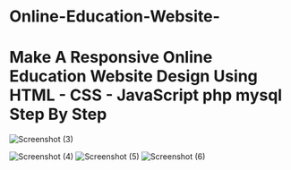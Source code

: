 # Online-Education-Website-

# Make A Responsive Online Education Website Design Using HTML - CSS - JavaScript php mysql Step By Step

![Screenshot (3)](https://user-images.githubusercontent.com/64534110/174070195-e472d239-a09c-40dc-ad79-4c0bf4e1a875.png)

![Screenshot (4)](https://user-images.githubusercontent.com/64534110/174070401-3047ec8b-b351-4186-b78f-31ee9f29a6be.png)
![Screenshot (5)](https://user-images.githubusercontent.com/64534110/174070437-4091c1d0-b2e0-441f-8807-b351d0319724.png)
![Screenshot (6)](https://user-images.githubusercontent.com/64534110/174070468-fc128d1d-2714-41d2-a9ff-1885ebdc1fdb.png)
